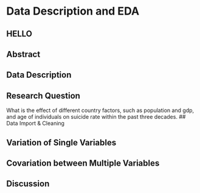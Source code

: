 Data Description and EDA
================

HELLO
-----

Abstract
--------

Data Description
----------------

Research Question
-----------------

What is the effect of different country factors, such as population and gdp, and age of individuals on suicide rate within the past three decades. \#\# Data Import & Cleaning

Variation of Single Variables
-----------------------------

Covariation between Multiple Variables
--------------------------------------

Discussion
----------
